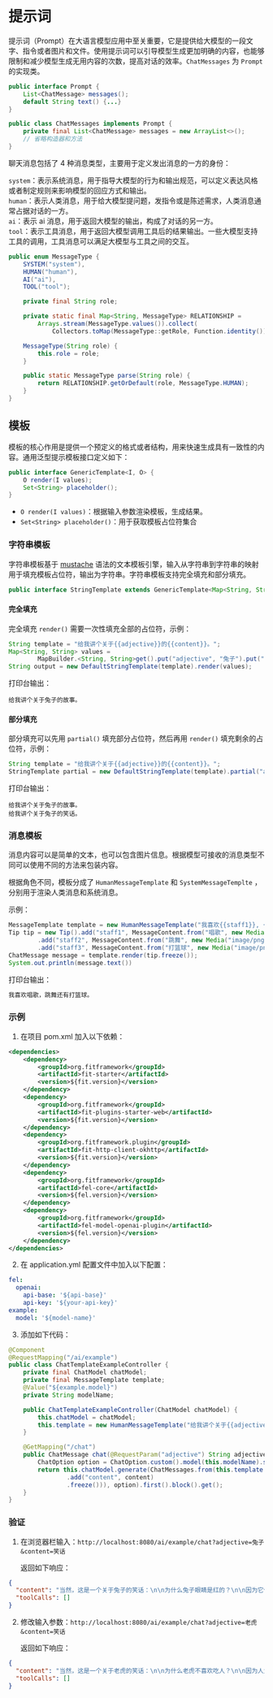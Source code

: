 # 提示词

提示词（Prompt）在大语言模型应用中至关重要，它是提供给大模型的一段文字、指令或者图片和文件。使用提示词可以引导模型生成更加明确的内容，也能够限制和减少模型生成无用内容的次数，提高对话的效率。`ChatMessages` 为 `Prompt` 的实现类。

``` java
public interface Prompt {
    List<ChatMessage> messages();
    default String text() {...}
}

public class ChatMessages implements Prompt {
    private final List<ChatMessage> messages = new ArrayList<>();
    // 省略构造器和方法
}
```

聊天消息包括了 4 种消息类型，主要用于定义发出消息的一方的身份：

`system`：表示系统消息，用于指导大模型的行为和输出规范，可以定义表达风格或者制定规则来影响模型的回应方式和输出。<br>
`human`：表示人类消息，用于给大模型提问题，发指令或是陈述需求，人类消息通常占据对话的一方。<br>
`ai`：表示 ai 消息，用于返回大模型的输出，构成了对话的另一方。<br>
`tool`：表示工具消息，用于返回大模型调用工具后的结果输出。一些大模型支持工具的调用，工具消息可以满足大模型与工具之间的交互。

``` java
public enum MessageType {
    SYSTEM("system"),
    HUMAN("human"),
    AI("ai"),
    TOOL("tool");

    private final String role;

    private static final Map<String, MessageType> RELATIONSHIP =
        Arrays.stream(MessageType.values()).collect(
            Collectors.toMap(MessageType::getRole, Function.identity()));

    MessageType(String role) {
        this.role = role;
    }

    public static MessageType parse(String role) {
        return RELATIONSHIP.getOrDefault(role, MessageType.HUMAN);
    }
}
```

## 模板

模板的核心作用是提供一个预定义的格式或者结构，用来快速生成具有一致性的内容。通用泛型提示模板接口定义如下：

``` java
public interface GenericTemplate<I, O> {
    O render(I values);
    Set<String> placeholder();
}
```

- `O render(I values)`：根据输入参数渲染模板，生成结果。
- `Set<String> placeholder()`：用于获取模板占位符集合

### 字符串模板

字符串模板基于 [mustache](https://mustache.github.io/) 语法的文本模板引擎，输入从字符串到字符串的映射用于填充模板占位符，输出为字符串。字符串模板支持完全填充和部分填充。

``` java
public interface StringTemplate extends GenericTemplate<Map<String, String>, String> {}
```

#### 完全填充

完全填充 `render()` 需要一次性填充全部的占位符，示例：

``` java
String template = "给我讲个关于{{adjective}}的{{content}}。";
Map<String, String> values = 
        MapBuilder.<String, String>get().put("adjective", "兔子").put("content", "故事").build();
String output = new DefaultStringTemplate(template).render(values);
```

打印台输出：

```plaintext
给我讲个关于兔子的故事。
```

#### 部分填充

部分填充可以先用 `partial()` 填充部分占位符，然后再用 `render()` 填充剩余的占位符，示例：

``` java
String template = "给我讲个关于{{adjective}}的{{content}}。";
StringTemplate partial = new DefaultStringTemplate(template).partial("adjective", "兔子");
```

打印台输出：

```plaintext
给我讲个关于兔子的故事。
给我讲个关于兔子的笑话。
```

### 消息模板

消息内容可以是简单的文本，也可以包含图片信息。根据模型可接收的消息类型不同可以使用不同的方法来包装内容。

根据角色不同，模板分成了 `HumanMessageTemplate` 和 `SystemMessageTemplte` ，分别用于渲染人类消息和系统消息。

示例：

``` java
MessageTemplate template = new HumanMessageTemplate("我喜欢{{staff1}}, {{staff2}}还有{{staff3}}");
Tip tip = new Tip().add("staff1", MessageContent.from("唱歌", new Media("image/png", "singing.png")))
        .add("staff2", MessageContent.from("跳舞", new Media("image/png", "dance.png")))
        .add("staff3", MessageContent.from("打篮球", new Media("image/png", "basketball.png")));
ChatMessage message = template.render(tip.freeze());
System.out.println(message.text())
```

打印台输出：

```markdown
我喜欢唱歌，跳舞还有打篮球。
```

### 示例

1. 在项目 pom.xml 加入以下依赖：

``` xml
<dependencies>
    <dependency>
        <groupId>org.fitframework</groupId>
        <artifactId>fit-starter</artifactId>
        <version>${fit.version}</version>
    </dependency>
    <dependency>
        <groupId>org.fitframework</groupId>
        <artifactId>fit-plugins-starter-web</artifactId>
        <version>${fit.version}</version>
    </dependency>
    <dependency>
        <groupId>org.fitframework.plugin</groupId>
        <artifactId>fit-http-client-okhttp</artifactId>
        <version>${fit.version}</version>
    </dependency>
    <dependency>
        <groupId>org.fitframework</groupId>
        <artifactId>fel-core</artifactId>
        <version>${fel.version}</version>
    </dependency>
    <dependency>
        <groupId>org.fitframework</groupId>
        <artifactId>fel-model-openai-plugin</artifactId>
        <version>${fel.version}</version>
    </dependency>
</dependencies>
```

2. 在 application.yml 配置文件中加入以下配置：

```yaml
fel:
  openai:
    api-base: '${api-base}'
    api-key: '${your-api-key}'
example:
  model: '${model-name}'
```

3. 添加如下代码：

``` java
@Component
@RequestMapping("/ai/example")
public class ChatTemplateExampleController {
    private final ChatModel chatModel;
    private final MessageTemplate template;
    @Value("${example.model}")
    private String modelName;

    public ChatTemplateExampleController(ChatModel chatModel) {
        this.chatModel = chatModel;
        this.template = new HumanMessageTemplate("给我讲个关于{{adjective}}的{{content}}。");
    }

    @GetMapping("/chat")
    public ChatMessage chat(@RequestParam("adjective") String adjective, @RequestParam("content") String content) {
        ChatOption option = ChatOption.custom().model(this.modelName).stream(false).build();
        return this.chatModel.generate(ChatMessages.from(this.template.render(Tip.from("adjective", adjective)
                .add("content", content)
                .freeze())), option).first().block().get();
    }
}
```

### 验证

1. 在浏览器栏输入：`http://localhost:8080/ai/example/chat?adjective=兔子&content=笑话`

   返回如下响应：

```json
{
  "content": "当然，这是一个关于兔子的笑话：\n\n为什么兔子眼睛是红的？\n\n因为它们胡萝卜吃太多了，以至于连看眼科医生的时候，医生都说：“你的眼睛真胡萝卜！” \n\n不过，兔子听到医生这么说，反而很高兴，因为它一直想成为一个“胡萝卜”眼的超级英雄。所以，它决定多吃胡萝卜，让眼睛变得更红，成为森林里的“胡萝卜眼兔侠”！\n\n当然，这只是个笑话，实际上兔子眼睛红是因为它们的眼睛里有丰富的血管，而不是因为吃太多胡萝卜。",
  "toolCalls": []
}
```

2. 修改输入参数：`http://localhost:8080/ai/example/chat?adjective=老虎&content=笑话`

   返回如下响应：

```json
{
  "content": "当然，这是一个关于老虎的笑话：\n\n为什么老虎不喜欢吃人？\n\n因为人太多骨头了！\n\n希望这能让你开心一笑！",
  "toolCalls": []
}
```
